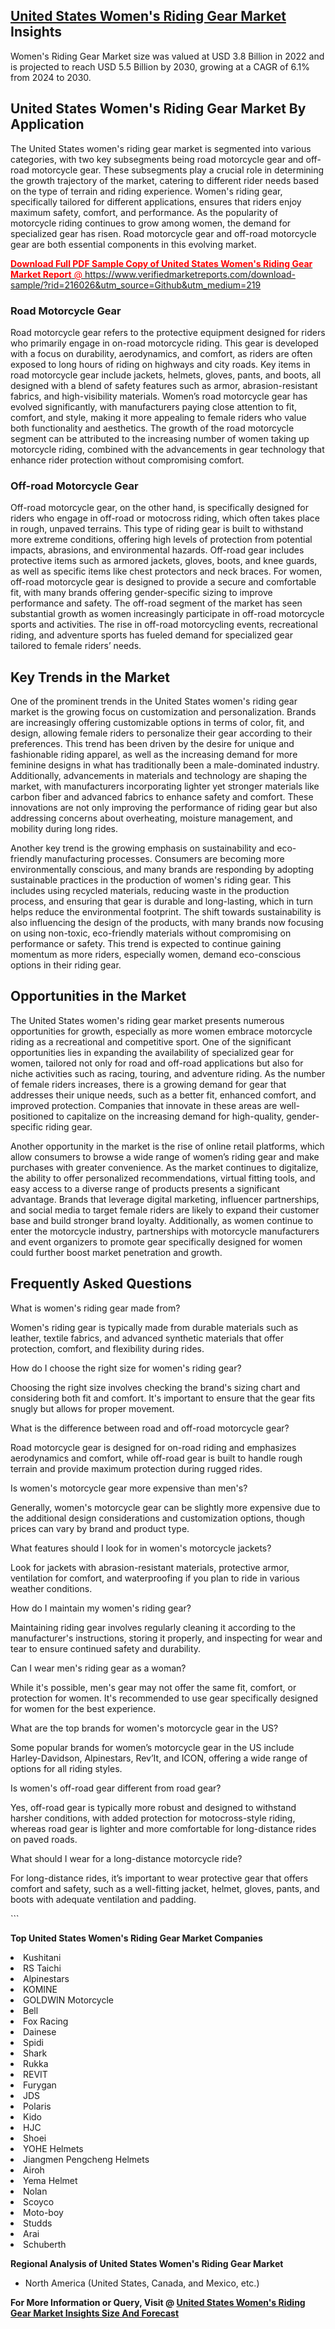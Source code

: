 <h2><a href="https://www.verifiedmarketreports.com/download-sample/?rid=216026&amp;utm_source=Github&amp;utm_medium=219" target="_blank">United States Women's Riding Gear Market</a> Insights</h2><p>Women's Riding Gear Market size was valued at USD 3.8 Billion in 2022 and is projected to reach USD 5.5 Billion by 2030, growing at a CAGR of 6.1% from 2024 to 2030.</p><p> <h2>United States Women's Riding Gear Market By Application</h2> <p>The United States women's riding gear market is segmented into various categories, with two key subsegments being road motorcycle gear and off-road motorcycle gear. These subsegments play a crucial role in determining the growth trajectory of the market, catering to different rider needs based on the type of terrain and riding experience. Women's riding gear, specifically tailored for different applications, ensures that riders enjoy maximum safety, comfort, and performance. As the popularity of motorcycle riding continues to grow among women, the demand for specialized gear has risen. Road motorcycle gear and off-road motorcycle gear are both essential components in this evolving market. <a href="#"><p><span class=""><span style="color: #ff0000;"><strong>Download Full PDF Sample Copy of United States Women's Riding Gear Market Report</strong> @ </span><a href="https://www.verifiedmarketreports.com/download-sample/?rid=216026&amp;utm_source=Github&amp;utm_medium=219" target="_blank">https://www.verifiedmarketreports.com/download-sample/?rid=216026&amp;utm_source=Github&amp;utm_medium=219</a></span></p></a></p> <h3>Road Motorcycle Gear</h3> <p>Road motorcycle gear refers to the protective equipment designed for riders who primarily engage in on-road motorcycle riding. This gear is developed with a focus on durability, aerodynamics, and comfort, as riders are often exposed to long hours of riding on highways and city roads. Key items in road motorcycle gear include jackets, helmets, gloves, pants, and boots, all designed with a blend of safety features such as armor, abrasion-resistant fabrics, and high-visibility materials. Women’s road motorcycle gear has evolved significantly, with manufacturers paying close attention to fit, comfort, and style, making it more appealing to female riders who value both functionality and aesthetics. The growth of the road motorcycle segment can be attributed to the increasing number of women taking up motorcycle riding, combined with the advancements in gear technology that enhance rider protection without compromising comfort.</p> <h3>Off-road Motorcycle Gear</h3> <p>Off-road motorcycle gear, on the other hand, is specifically designed for riders who engage in off-road or motocross riding, which often takes place in rough, unpaved terrains. This type of riding gear is built to withstand more extreme conditions, offering high levels of protection from potential impacts, abrasions, and environmental hazards. Off-road gear includes protective items such as armored jackets, gloves, boots, and knee guards, as well as specific items like chest protectors and neck braces. For women, off-road motorcycle gear is designed to provide a secure and comfortable fit, with many brands offering gender-specific sizing to improve performance and safety. The off-road segment of the market has seen substantial growth as women increasingly participate in off-road motorcycle sports and activities. The rise in off-road motorcycling events, recreational riding, and adventure sports has fueled demand for specialized gear tailored to female riders’ needs.</p> <h2>Key Trends in the Market</h2> <p>One of the prominent trends in the United States women's riding gear market is the growing focus on customization and personalization. Brands are increasingly offering customizable options in terms of color, fit, and design, allowing female riders to personalize their gear according to their preferences. This trend has been driven by the desire for unique and fashionable riding apparel, as well as the increasing demand for more feminine designs in what has traditionally been a male-dominated industry. Additionally, advancements in materials and technology are shaping the market, with manufacturers incorporating lighter yet stronger materials like carbon fiber and advanced fabrics to enhance safety and comfort. These innovations are not only improving the performance of riding gear but also addressing concerns about overheating, moisture management, and mobility during long rides.</p> <p>Another key trend is the growing emphasis on sustainability and eco-friendly manufacturing processes. Consumers are becoming more environmentally conscious, and many brands are responding by adopting sustainable practices in the production of women's riding gear. This includes using recycled materials, reducing waste in the production process, and ensuring that gear is durable and long-lasting, which in turn helps reduce the environmental footprint. The shift towards sustainability is also influencing the design of the products, with many brands now focusing on using non-toxic, eco-friendly materials without compromising on performance or safety. This trend is expected to continue gaining momentum as more riders, especially women, demand eco-conscious options in their riding gear.</p> <h2>Opportunities in the Market</h2> <p>The United States women's riding gear market presents numerous opportunities for growth, especially as more women embrace motorcycle riding as a recreational and competitive sport. One of the significant opportunities lies in expanding the availability of specialized gear for women, tailored not only for road and off-road applications but also for niche activities such as racing, touring, and adventure riding. As the number of female riders increases, there is a growing demand for gear that addresses their unique needs, such as a better fit, enhanced comfort, and improved protection. Companies that innovate in these areas are well-positioned to capitalize on the increasing demand for high-quality, gender-specific riding gear.</p> <p>Another opportunity in the market is the rise of online retail platforms, which allow consumers to browse a wide range of women’s riding gear and make purchases with greater convenience. As the market continues to digitalize, the ability to offer personalized recommendations, virtual fitting tools, and easy access to a diverse range of products presents a significant advantage. Brands that leverage digital marketing, influencer partnerships, and social media to target female riders are likely to expand their customer base and build stronger brand loyalty. Additionally, as women continue to enter the motorcycle industry, partnerships with motorcycle manufacturers and event organizers to promote gear specifically designed for women could further boost market penetration and growth.</p> <h2>Frequently Asked Questions</h2> <p>What is women's riding gear made from?</p> <p>Women's riding gear is typically made from durable materials such as leather, textile fabrics, and advanced synthetic materials that offer protection, comfort, and flexibility during rides.</p> <p>How do I choose the right size for women's riding gear?</p> <p>Choosing the right size involves checking the brand's sizing chart and considering both fit and comfort. It's important to ensure that the gear fits snugly but allows for proper movement.</p> <p>What is the difference between road and off-road motorcycle gear?</p> <p>Road motorcycle gear is designed for on-road riding and emphasizes aerodynamics and comfort, while off-road gear is built to handle rough terrain and provide maximum protection during rugged rides.</p> <p>Is women's motorcycle gear more expensive than men's?</p> <p>Generally, women's motorcycle gear can be slightly more expensive due to the additional design considerations and customization options, though prices can vary by brand and product type.</p> <p>What features should I look for in women's motorcycle jackets?</p> <p>Look for jackets with abrasion-resistant materials, protective armor, ventilation for comfort, and waterproofing if you plan to ride in various weather conditions.</p> <p>How do I maintain my women's riding gear?</p> <p>Maintaining riding gear involves regularly cleaning it according to the manufacturer's instructions, storing it properly, and inspecting for wear and tear to ensure continued safety and durability.</p> <p>Can I wear men's riding gear as a woman?</p> <p>While it's possible, men's gear may not offer the same fit, comfort, or protection for women. It's recommended to use gear specifically designed for women for the best experience.</p> <p>What are the top brands for women's motorcycle gear in the US?</p> <p>Some popular brands for women’s motorcycle gear in the US include Harley-Davidson, Alpinestars, Rev’It, and ICON, offering a wide range of options for all riding styles.</p> <p>Is women's off-road gear different from road gear?</p> <p>Yes, off-road gear is typically more robust and designed to withstand harsher conditions, with added protection for motocross-style riding, whereas road gear is lighter and more comfortable for long-distance rides on paved roads.</p> <p>What should I wear for a long-distance motorcycle ride?</p> <p>For long-distance rides, it’s important to wear protective gear that offers comfort and safety, such as a well-fitting jacket, helmet, gloves, pants, and boots with adequate ventilation and padding.</p> ```</p><p><strong>Top United States Women's Riding Gear Market Companies</strong></p><div data-test-id=""><p><li>Kushitani</li><li> RS Taichi</li><li> Alpinestars</li><li> KOMINE</li><li> GOLDWIN Motorcycle</li><li> Bell</li><li> Fox Racing</li><li> Dainese</li><li> Spidi</li><li> Shark</li><li> Rukka</li><li> REVIT</li><li> Furygan</li><li> JDS</li><li> Polaris</li><li> Kido</li><li> HJC</li><li> Shoei</li><li> YOHE Helmets</li><li> Jiangmen Pengcheng Helmets</li><li> Airoh</li><li> Yema Helmet</li><li> Nolan</li><li> Scoyco</li><li> Moto-boy</li><li> Studds</li><li> Arai</li><li> Schuberth</li></p><div><strong>Regional Analysis of&nbsp;United States Women's Riding Gear Market</strong></div><ul><li dir="ltr"><p dir="ltr">North America&nbsp;(United States, Canada, and Mexico, etc.)</p></li></ul><p><strong>For More Information or Query, Visit @&nbsp;</strong><strong><a href="https://www.verifiedmarketreports.com/product/women-s-riding-gear-market/?utm_source=Github&amp;utm_medium=219" target="_blank">United States Women's Riding Gear Market Insights Size And Forecast</a></strong></p></div>
